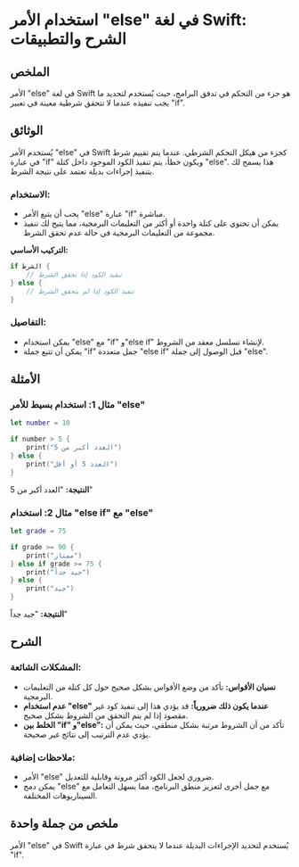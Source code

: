 <!--
Meta Description: # استخدام الأمر "else" في لغة Swift: الشرح والتطبيقات ## الملخص الأمر "else" في لغة Swift هو جزء من التحكم في تدفق البرامج، حيث يُستخدم لتحديد ما يجب ...
Meta Keywords: else, swift, الأمر, استخدام, تنفيذ
-->

# استخدام الأمر "else" في لغة Swift: الشرح والتطبيقات

## الملخص
الأمر "else" في لغة Swift هو جزء من التحكم في تدفق البرامج، حيث يُستخدم لتحديد ما يجب تنفيذه عندما لا تتحقق شرطية معينة في تعبير "if".

## الوثائق
يُستخدم الأمر "else" في Swift كجزء من هيكل التحكم الشرطي. عندما يتم تقييم شرط في عبارة "if" ويكون خطأ، يتم تنفيذ الكود الموجود داخل كتلة "else". هذا يسمح لك بتنفيذ إجراءات بديلة تعتمد على نتيجة الشرط.

### الاستخدام:
- يجب أن يتبع الأمر "else" عبارة "if" مباشرة.
- يمكن أن تحتوي على كتلة واحدة أو أكثر من التعليمات البرمجية، مما يتيح لك تنفيذ مجموعة من التعليمات البرمجية في حالة عدم تحقق الشرط.

**التركيب الأساسي:**
```swift
if الشرط {
    // تنفيذ الكود إذا تحقق الشرط
} else {
    // تنفيذ الكود إذا لم يتحقق الشرط
}
```

### التفاصيل:
- يمكن استخدام "else" مع "if" و"else if" لإنشاء تسلسل معقد من الشروط.
- يمكن أن تتبع جملة "if" جمل متعددة "else if" قبل الوصول إلى جملة "else".

## الأمثلة

### مثال 1: استخدام بسيط للأمر "else"
```swift
let number = 10

if number > 5 {
    print("العدد أكبر من 5")
} else {
    print("العدد 5 أو أقل")
}
```
**النتيجة:** "العدد أكبر من 5"

### مثال 2: استخدام "else if" مع "else"
```swift
let grade = 75

if grade >= 90 {
    print("ممتاز")
} else if grade >= 75 {
    print("جيد جداً")
} else {
    print("جيد")
}
```
**النتيجة:** "جيد جداً"

## الشرح
### المشكلات الشائعة:
- **نسيان الأقواس:** تأكد من وضع الأقواس بشكل صحيح حول كل كتلة من التعليمات البرمجية.
- **عدم استخدام "else" عندما يكون ذلك ضرورياً:** قد يؤدي هذا إلى تنفيذ كود غير مقصود إذا لم يتم التحقق من الشروط بشكل صحيح.
- **الخلط بين "if" و"else":** تأكد من أن الشروط مرتبة بشكل منطقي، حيث يمكن أن يؤدي عدم الترتيب إلى نتائج غير صحيحة.

### ملاحظات إضافية:
- الأمر "else" ضروري لجعل الكود أكثر مرونة وقابلية للتعديل.
- يمكن دمج "else" مع جمل أخرى لتعزيز منطق البرنامج، مما يسهل التعامل مع السيناريوهات المختلفة.

## ملخص من جملة واحدة
الأمر "else" في Swift يُستخدم لتحديد الإجراءات البديلة عندما لا يتحقق شرط في عبارة "if".
